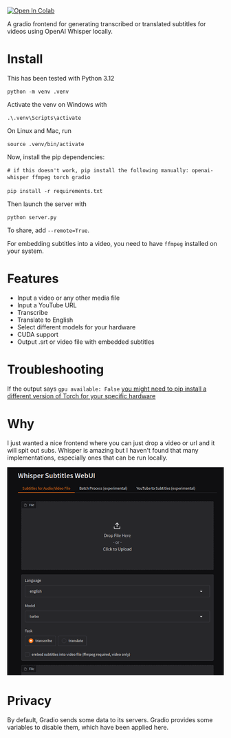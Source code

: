 [![Open In Colab](https://colab.research.google.com/assets/colab-badge.svg)](https://colab.research.google.com/github/EliasVincent/whisper-subtitles-webui/blob/master/colab/whisper_subtitles_webui_colab.ipynb)

A gradio frontend for generating transcribed or translated subtitles for videos using OpenAI Whisper locally.

# Install

This has been tested with Python 3.12

```
python -m venv .venv
```

Activate the venv on Windows with

```
.\.venv\Scripts\activate
```

On Linux and Mac, run

```
source .venv/bin/activate
```

Now, install the pip dependencies:

```
# if this doesn't work, pip install the following manually: openai-whisper ffmpeg torch gradio

pip install -r requirements.txt
```

Then launch the server with

```
python server.py
```

To share, add `--remote=True`.

For embedding subtitles into a video, you need to have `ffmpeg` installed on your system.

# Features

- Input a video or any other media file
- Input a YouTube URL
- Transcribe
- Translate to English
- Select different models for your hardware
- CUDA support
- Output .srt or video file with embedded subtitles

# Troubleshooting

If the output says `gpu available: False` [you might need to pip install a different version of Torch for your specific hardware](https://pytorch.org/get-started/locally/#start-locally)

# Why

I just wanted a nice frontend where you can just drop a video or url and it will spit out subs. Whisper is amazing but I haven't found that many implementations, especially ones that can be run locally.

![](img/1.png)

# Privacy

By default, Gradio sends some data to its servers. Gradio provides some variables to disable them, which have been applied here.
